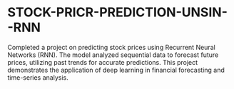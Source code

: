# STOCK-PRICR-PREDICTION-UNSIN--RNN
Completed a project on predicting stock prices using Recurrent Neural Networks (RNN). The model analyzed sequential data to forecast future prices, utilizing past trends for accurate predictions. This project demonstrates the application of deep learning in financial forecasting and time-series analysis.
